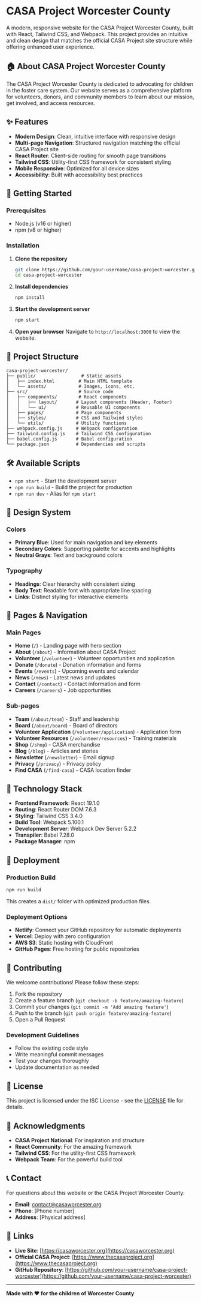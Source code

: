 # CASA Project Worcester County

A modern, responsive website for the CASA Project Worcester County, built with React, Tailwind CSS, and Webpack. This project provides an intuitive and clean design that matches the official CASA Project site structure while offering enhanced user experience.

## 🏠 About CASA Project Worcester County

The CASA Project Worcester County is dedicated to advocating for children in the foster care system. Our website serves as a comprehensive platform for volunteers, donors, and community members to learn about our mission, get involved, and access resources.

## ✨ Features

- **Modern Design**: Clean, intuitive interface with responsive design
- **Multi-page Navigation**: Structured navigation matching the official CASA Project site
- **React Router**: Client-side routing for smooth page transitions
- **Tailwind CSS**: Utility-first CSS framework for consistent styling
- **Mobile Responsive**: Optimized for all device sizes
- **Accessibility**: Built with accessibility best practices

## 🚀 Getting Started

### Prerequisites

- Node.js (v16 or higher)
- npm (v8 or higher)

### Installation

1. **Clone the repository**
   ```bash
   git clone https://github.com/your-username/casa-project-worcester.git
   cd casa-project-worcester
   ```

2. **Install dependencies**
   ```bash
   npm install
   ```

3. **Start the development server**
   ```bash
   npm start
   ```

4. **Open your browser**
   Navigate to `http://localhost:3000` to view the website.

## 📁 Project Structure

```
casa-project-worcester/
├── public/                 # Static assets
│   ├── index.html         # Main HTML template
│   └── assets/            # Images, icons, etc.
├── src/                   # Source code
│   ├── components/        # React components
│   │   ├── layout/       # Layout components (Header, Footer)
│   │   └── ui/           # Reusable UI components
│   ├── pages/            # Page components
│   ├── styles/           # CSS and Tailwind styles
│   └── utils/            # Utility functions
├── webpack.config.js     # Webpack configuration
├── tailwind.config.js    # Tailwind CSS configuration
├── babel.config.js       # Babel configuration
└── package.json          # Dependencies and scripts
```

## 🛠️ Available Scripts

- `npm start` - Start the development server
- `npm run build` - Build the project for production
- `npm run dev` - Alias for `npm start`

## 🎨 Design System

### Colors
- **Primary Blue**: Used for main navigation and key elements
- **Secondary Colors**: Supporting palette for accents and highlights
- **Neutral Grays**: Text and background colors

### Typography
- **Headings**: Clear hierarchy with consistent sizing
- **Body Text**: Readable font with appropriate line spacing
- **Links**: Distinct styling for interactive elements

## 📱 Pages & Navigation

### Main Pages
- **Home** (`/`) - Landing page with hero section
- **About** (`/about`) - Information about CASA Project
- **Volunteer** (`/volunteer`) - Volunteer opportunities and application
- **Donate** (`/donate`) - Donation information and forms
- **Events** (`/events`) - Upcoming events and calendar
- **News** (`/news`) - Latest news and updates
- **Contact** (`/contact`) - Contact information and form
- **Careers** (`/careers`) - Job opportunities

### Sub-pages
- **Team** (`/about/team`) - Staff and leadership
- **Board** (`/about/board`) - Board of directors
- **Volunteer Application** (`/volunteer/application`) - Application form
- **Volunteer Resources** (`/volunteer/resources`) - Training materials
- **Shop** (`/shop`) - CASA merchandise
- **Blog** (`/blog`) - Articles and stories
- **Newsletter** (`/newsletter`) - Email signup
- **Privacy** (`/privacy`) - Privacy policy
- **Find CASA** (`/find-casa`) - CASA location finder

## 🔧 Technology Stack

- **Frontend Framework**: React 19.1.0
- **Routing**: React Router DOM 7.6.3
- **Styling**: Tailwind CSS 3.4.0
- **Build Tool**: Webpack 5.100.1
- **Development Server**: Webpack Dev Server 5.2.2
- **Transpiler**: Babel 7.28.0
- **Package Manager**: npm

## 🚀 Deployment

### Production Build
```bash
npm run build
```

This creates a `dist/` folder with optimized production files.

### Deployment Options
- **Netlify**: Connect your GitHub repository for automatic deployments
- **Vercel**: Deploy with zero configuration
- **AWS S3**: Static hosting with CloudFront
- **GitHub Pages**: Free hosting for public repositories

## 🤝 Contributing

We welcome contributions! Please follow these steps:

1. Fork the repository
2. Create a feature branch (`git checkout -b feature/amazing-feature`)
3. Commit your changes (`git commit -m 'Add amazing feature'`)
4. Push to the branch (`git push origin feature/amazing-feature`)
5. Open a Pull Request

### Development Guidelines
- Follow the existing code style
- Write meaningful commit messages
- Test your changes thoroughly
- Update documentation as needed

## 📝 License

This project is licensed under the ISC License - see the [LICENSE](LICENSE) file for details.

## 🙏 Acknowledgments

- **CASA Project National**: For inspiration and structure
- **React Community**: For the amazing framework
- **Tailwind CSS**: For the utility-first CSS framework
- **Webpack Team**: For the powerful build tool

## 📞 Contact

For questions about this website or the CASA Project Worcester County:

- **Email**: [contact@casaworcester.org](mailto:contact@casaworcester.org)
- **Phone**: [Phone number]
- **Address**: [Physical address]

## 🔗 Links

- **Live Site**: [https://casaworcester.org](https://casaworcester.org)
- **Official CASA Project**: [https://www.thecasaproject.org](https://www.thecasaproject.org)
- **GitHub Repository**: [https://github.com/your-username/casa-project-worcester](https://github.com/your-username/casa-project-worcester)

---

**Made with ❤️ for the children of Worcester County** 